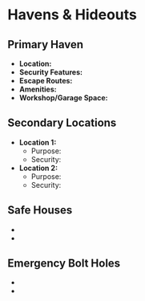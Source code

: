 # Havens & Hideouts

## Primary Haven
- **Location:** 
- **Security Features:** 
- **Escape Routes:** 
- **Amenities:** 
- **Workshop/Garage Space:** 

## Secondary Locations
- **Location 1:** 
  - Purpose: 
  - Security: 
- **Location 2:** 
  - Purpose: 
  - Security: 

## Safe Houses
- 
- 

## Emergency Bolt Holes
- 
- 